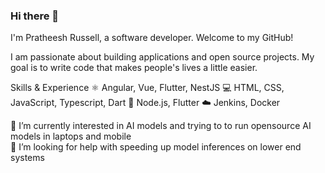 ### Hi there 👋

I'm Pratheesh Russell, a software developer. Welcome to my GitHub!

I am passionate about building applications and open source projects. My goal is to write code that makes people's lives a little easier.

Skills & Experience
⚛️ Angular, Vue, Flutter, NestJS
💻 HTML, CSS, JavaScript, Typescript, Dart
🤖 Node.js, Flutter
☁️ Jenkins, Docker  
  
🔭 I’m currently interested in AI models and trying to to run opensource AI models in laptops and mobile  
🤔 I’m looking for help with speeding up model inferences on lower end systems  

<!--
**pratheeshrussell/pratheeshrussell** is a ✨ _special_ ✨ repository because its `README.md` (this file) appears on your GitHub profile.

Here are some ideas to get you started:

- 🔭 I’m currently working on ...
- 🌱 I’m currently learning ...
- 👯 I’m looking to collaborate on ...
- 🤔 I’m looking for help with ...
- 💬 Ask me about ...
- 📫 How to reach me: ...
- 😄 Pronouns: ...
- ⚡ Fun fact: ...
-->
